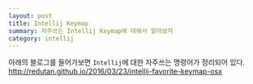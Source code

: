 ```yaml
---
layout: post
title: Intellij Keymap
summary: 자주쓰는 Intellij Keymap에 대해서 알아보자
category: intellij
---
```


아래의 블로그를 들어가보면 `Intellij`에 대한 자주쓰는 명령어가 정리되어 있다.
<http://redutan.github.io/2016/03/23/intellij-favorite-keymap-osx>
